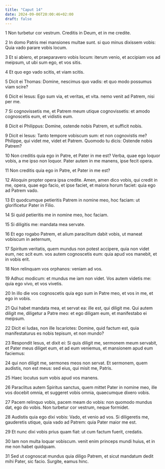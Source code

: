 ```yaml
---
title: "Caput 14"
date: 2024-09-06T20:00:46+02:00
draft: false
---
```



1 Non turbetur cor vestrum. Creditis in Deum, et in me credite.

2 In domo Patris mei mansiones multae sunt. si quo minus dixissem vobis: Quia vado parare vobis locum.

3 Et si abiero, et praeparavero vobis locum: iterum venio, et accipiam vos ad meipsum, ut ubi sum ego, et vos sitis.

4 Et quo ego vado scitis, et viam scitis.

5 Dicit ei Thomas: Domine, nescimus quo vadis: et quo modo possumus viam scire?

6 Dicit ei Iesus: Ego sum via, et veritas, et vita. nemo venit ad Patrem, nisi per me.

7 Si cognovissetis me, et Patrem meum utique cognovissetis: et amodo cognoscetis eum, et vidistis eum.

8 Dicit ei Philippus: Domine, ostende nobis Patrem, et sufficit nobis.

9 Dicit ei Iesus: Tanto tempore vobiscum sum: et non cognovistis me? Philippe, qui videt me, videt et Patrem. Quomodo tu dicis: Ostende nobis Patrem?

10 Non creditis quia ego in Patre, et Pater in me est? Verba, quae ego loquor vobis, a me ipso non loquor. Pater autem in me manens, ipse fecit opera.

11 Non creditis quia ego in Patre, et Pater in me est?

12 Alioquin propter opera ipsa credite. Amen, amen dico vobis, qui credit in me, opera, quae ego facio, et ipse faciet, et maiora horum faciet: quia ego ad Patrem vado.

13 Et quodcumque petieritis Patrem in nomine meo, hoc faciam: ut glorificetur Pater in Filio.

14 Si quid petieritis me in nomine meo, hoc faciam.

15 Si diligitis me: mandata mea servate.

16 Et ego rogabo Patrem, et alium paraclitum dabit vobis, ut maneat vobiscum in aeternum,

17 Spiritum veritatis, quem mundus non potest accipere, quia non videt eum, nec scit eum. vos autem cognoscetis eum: quia apud vos manebit, et in vobis erit.

18 Non relinquam vos orphanos: veniam ad vos.

19 Adhuc modicum: et mundus me iam non videt. Vos autem videtis me: quia ego vivo, et vos vivetis.

20 In illo die vos cognoscetis quia ego sum in Patre meo, et vos in me, et ego in vobis.

21 Qui habet mandata mea, et servat ea: ille est, qui diligit me. Qui autem diligit me, diligetur a Patre meo: et ego diligam eum, et manifestabo ei meipsum.

22 Dicit ei Iudas, non ille Iscariotes: Domine, quid factum est, quia manifestaturus es nobis tepisum, et non mundo?

23 Respondit Iesus, et dixit ei: Si quis diligit me, sermonem meum servabit, et Pater meus diliget eum, et ad eum veniemus, et mansionem apud eum faciemus:

24 qui non diligit me, sermones meos non servat. Et sermonem, quem audistis, non est meus: sed eius, qui misit me, Patris.

25 Haec locutus sum vobis apud vos manens.

26 Paraclitus autem Spiritus sanctus, quem mittet Pater in nomine meo, ille vos docebit omnia, et suggeret vobis omnia, quaecumque dixero vobis.

27 Pacem relinquo vobis, pacem meam do vobis: non quomodo mundus dat, ego do vobis. Non turbetur cor vestrum, neque formidet.

28 Audistis quia ego dixi vobis: Vado, et venio ad vos. Si diligeretis me, gauderetis utique, quia vado ad Patrem: quia Pater maior me est.

29 Et nunc dixi vobis prius quam fiat: ut cum factum fuerit, credatis.

30 Iam non multa loquar vobiscum. venit enim princeps mundi huius, et in me non habet quidquam.

31 Sed ut cognoscat mundus quia diligo Patrem, et sicut mandatum dedit mihi Pater, sic facio. Surgite, eamus hinc.

